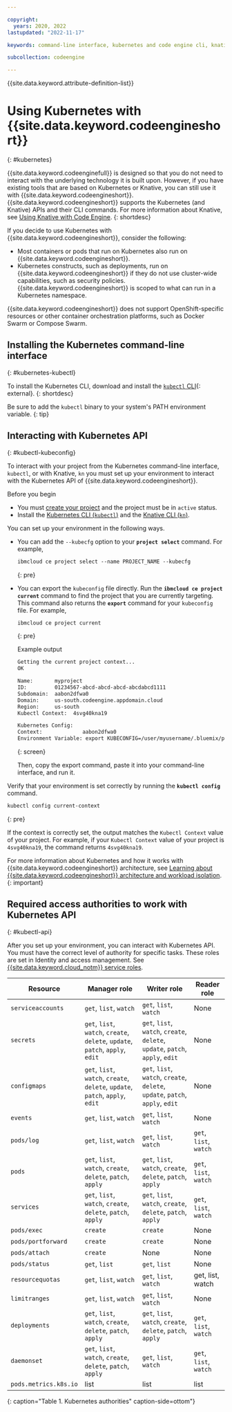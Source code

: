 ```yaml
---

copyright:
  years: 2020, 2022
lastupdated: "2022-11-17"

keywords: command-line interface, kubernetes and code engine cli, knative and code engine cli, kubectl and code engine cli, kubernetes, knative

subcollection: codeengine

---
```


{{site.data.keyword.attribute-definition-list}}

# Using Kubernetes with {{site.data.keyword.codeengineshort}} 
{: #kubernetes}

{{site.data.keyword.codeenginefull}} is designed so that you do not need to interact with the underlying technology it is built upon. However, if you have existing tools that are based on Kubernetes or Knative, you can still use it with {{site.data.keyword.codeengineshort}}. {{site.data.keyword.codeengineshort}} supports the Kubernetes (and Knative) APIs and their CLI commands. For more information about Knative, see [Using Knative with Code Engine](/docs/codeengine?topic=codeengine-knative).
{: shortdesc}

If you decide to use Kubernetes with {{site.data.keyword.codeengineshort}}, consider the following:

* Most containers or pods that run on Kubernetes also run on {{site.data.keyword.codeengineshort}}.
* Kubernetes constructs, such as deployments, run on {{site.data.keyword.codeengineshort}} if they do not use cluster-wide capabilities, such as security policies. {{site.data.keyword.codeengineshort}} is scoped to what can run in a Kubernetes namespace.

{{site.data.keyword.codeengineshort}} does not support OpenShift-specific resources or other container orchestration platforms, such as Docker Swarm or Compose Swarm.


## Installing the Kubernetes command-line interface
{: #kubernetes-kubectl} 

To install the Kubernetes CLI, download and install the [`kubectl` CLI](https://kubernetes.io/docs/tasks/tools/install-kubectl/){: external}.
{: shortdesc}

Be sure to add the `kubectl` binary to your system's PATH environment variable. 
{: tip}

## Interacting with Kubernetes API
{: #kubectl-kubeconfig}


To interact with your project from the Kubernetes command-line interface, `kubectl`, or with Knative, `kn` you must set up your environment to interact with the Kubernetes API of {{site.data.keyword.codeengineshort}}.

Before you begin

- You must [create your project](/docs/codeengine?topic=codeengine-manage-project#create-a-project) and the project must be in `active` status.
- Install the [Kubernetes CLI (`kubectl`)](#knative-kubectl) and the [Knative CLI (`kn`)](#knative-kubectl).

You can set up your environment in the following ways. 

- You can add the `--kubecfg` option to your **`project select`** command. For example, 

    ```txt
    ibmcloud ce project select --name PROJECT_NAME --kubecfg
    ```
    {: pre}

- You can export the `kubeconfig` file directly. Run the **`ibmcloud ce project current`** command to find the project that you are currently targeting. This command also returns the **`export`** command for your `kubeconfig` file. For example,

    ```txt
    ibmcloud ce project current
    ```
    {: pre}

    Example output

    ```txt
    Getting the current project context...
    OK

    Name:       myproject
    ID:         01234567-abcd-abcd-abcd-abcdabcd1111
    Subdomain:  aabon2dfwa0
    Domain:     us-south.codeengine.appdomain.cloud
    Region:     us-south
    Kubectl Context:  4svg40kna19

    Kubernetes Config:
    Context:             aabon2dfwa0
    Environment Variable: export KUBECONFIG=/user/myusername/.bluemix/plugins/code-engine/myproject-01234567-abcd-abcd-abcd-abcdabcd1111.yaml
    ```
    {: screen}

    Then, copy the export command, paste it into your command-line interface, and run it.

Verify that your environment is set correctly by running the **`kubectl config`** command.

```txt
kubectl config current-context
```
{: pre}

If the context is correctly set, the output matches the `Kubectl Context` value of your project. For example, if your `Kubectl Context` value of your project is `4svg40kna19`, the command returns `4svg40kna19`.

For more information about Kubernetes and how it works with {{site.data.keyword.codeengineshort}} architecture, see [Learning about {{site.data.keyword.codeengineshort}} architecture and workload isolation](/docs/codeengine?topic=codeengine-architecture).
{: important}
  
## Required access authorities to work with Kubernetes API
{: #kubectl-api}

After you set up your environment, you can interact with Kubernetes API. You must have the correct level of authority for specific tasks. These roles are set in Identity and access management. See [{{site.data.keyword.cloud_notm}} service roles](/docs/codeengine?topic=codeengine-iam#service).

| Resource |  Manager role | Writer role | Reader role |
| --------- | -------------- | ------------ | ------------ |
| `serviceaccounts` | `get`, `list`, `watch` | `get`, `list`, `watch` | None |
| `secrets` | `get`, `list`, `watch`, `create`, `delete`, `update`, `patch`, `apply`, `edit` | `get`, `list`, `watch`, `create`, `delete`, `update`, `patch`, `apply`, `edit` | None |
| `configmaps` | `get`, `list`, `watch`, `create`, `delete`, `update`, `patch`, `apply`, `edit` | `get`, `list`, `watch`, `create`, `delete`, `update`, `patch`, `apply`, `edit` | None |
| `events` | `get`, `list`, `watch` | `get`, `list`, `watch` | None |
| `pods/log` | `get`, `list`, `watch` | `get`, `list`, `watch` | `get`, `list`, `watch` |
| `pods` | `get`, `list`, `watch`, `create`, `delete`, `patch`, `apply` | `get`, `list`, `watch`, `create`, `delete`, `patch`, `apply` | `get`, `list`, `watch` |
| `services` | `get`, `list`, `watch`, `create`, `delete`, `patch`, `apply` | `get`, `list`, `watch`, `create`, `delete`, `patch`, `apply` | `get`, `list`, `watch` |
| `pods/exec` | `create` | `create` | None |
| `pods/portforward` | `create` | `create` | None |
| `pods/attach` | `create` | None | None |
| `pods/status` | `get`, `list` | `get`, `list` | None |
| `resourcequotas` | `get`, `list`, `watch` | `get`, `list`, `watch` | get, list, watch |
| `limitranges` | `get`, `list`, `watch` | `get`, `list`, `watch` | None |
| `deployments` | `get`, `list`, `watch`, `create`, `delete`, `patch`, `apply` | `get`, `list`, `watch`, `create`, `delete`, `patch`, `apply` | `get`, `list`, `watch` |
| `daemonset` | `get`, `list`, `watch`, `create`, `delete`, `patch`, `apply` | `get`, `list`, `watch` | `get`, `list`, `watch` |
| `pods.metrics.k8s.io` | list | list | list |
{: caption="Table 1. Kubernetes authorities" caption-side=ottom"}

